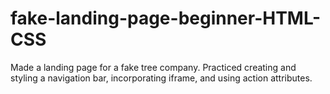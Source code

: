 # fake-landing-page-beginner-HTML-CSS
Made a landing page for a fake tree company. Practiced creating and styling a navigation bar, incorporating iframe, and using action attributes.
